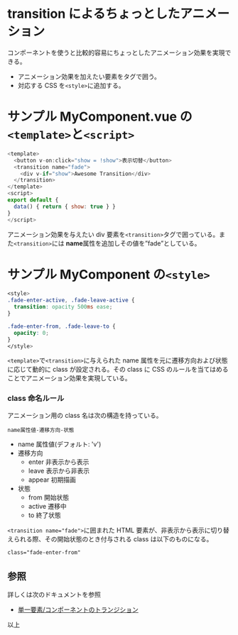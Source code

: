 # transition によるちょっとしたアニメーション

<transition>コンポーネントを使うと比較的容易にちょっとしたアニメーション効果を実現できる。

- アニメーション効果を加えたい要素を<transition>タグで囲う。
- 対応する CSS を`<style>`に追加する。

# サンプル MyComponent.vue の`<template>`と`<script>`

```js
<template>
  <button v-on:click="show = !show">表示切替</button>
  <transition name="fade">
    <div v-if="show">Awesome Transition</div>
  </transition>
</template>
<script>
export default {
  data() { return { show: true } }
}
</script>
```

アニメーション効果を与えたい div 要素を`<transition>`タグで囲っている。また`<transition>`には **name**属性を追加しその値を”fade”としている。

# サンプル MyComponent の`<style>`

```css
<style>
.fade-enter-active, .fade-leave-active {
  transition: opacity 500ms ease;
}

.fade-enter-from, .fade-leave-to {
  opacity: 0;
}
</style>
```

`<template>`で`<transition>`に与えられた name 属性を元に遷移方向および状態に応じて動的に class が設定される。その class に CSS のルールを当てはめることでアニメーション効果を実現している。

### class 命名ルール

アニメーション用の class 名は次の構造を持っている。

```text
name属性値-遷移方向-状態
```

- name 属性値(デフォルト: 'v')
- 遷移方向
  - enter 非表示から表示
  - leave 表示から非表示
  - appear 初期描画
- 状態
  - from 開始状態
  - active 遷移中
  - to 終了状態

`<transition name="fade">`に囲まれた HTML 要素が、非表示から表示に切り替えられる際、その開始状態のとき付与される class は以下のものになる。

```html
class="fade-enter-from"
```

## 参照

詳しくは次のドキュメントを参照

- [単一要素/コンポーネントのトランジション](https://v3.ja.vuejs.org/guide/transitions-enterleave.html#%E5%8D%98%E4%B8%80%E8%A6%81%E7%B4%A0-%E3%82%B3%E3%83%B3%E3%83%9B%E3%82%9A%E3%83%BC%E3%83%8D%E3%83%B3%E3%83%88%E3%81%AE%E3%83%88%E3%83%A9%E3%83%B3%E3%82%B7%E3%82%99%E3%82%B7%E3%83%A7%E3%83%B3)

以上
